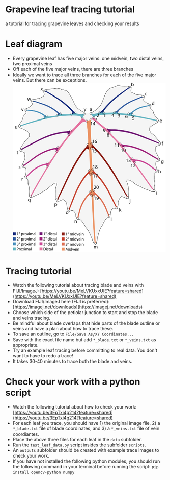 # Grapevine leaf tracing tutorial
a tutorial for tracing grapevine leaves and checking your results

# Leaf diagram
* Every grapevine leaf has five major veins: one midvein, two distal veins, two proximal veins
* Off each of the five major veins, there are three branches
* Ideally we want to trace all three branches for each of the five major veins. But there can be exceptions.
![alt](https://github.com/DanChitwood/grapevine_tracing_tutorial/blob/main/leaf_diagram.png)

# Tracing tutorial
* Watch the following tutorial about tracing blade and veins with FIJI/ImageJ: [https://youtu.be/MeLVKUxxUIE?feature=shared](https://youtu.be/MeLVKUxxUIE?feature=shared)
* Download FIJI/ImageJ here (FIJI is preferred): [https://imagej.net/downloads](https://imagej.net/downloads)
* Choose which side of the petiolar junction to start and stop the blade and veins tracing.
* Be mindful about blade overlaps that hide parts of the blade outline or veins and have a plan about how to trace these.
* To save an outline, go to `File/Save As/XY Coordinates...`
* Save with the exact file name but add `*_blade.txt` or `*_veins.txt` as appropriate.
* Try an example leaf tracing before committing to real data. You don't want to have to redo a trace!
* It takes 30-40 minutes to trace both the blade and veins.

# Check your work with a python script
* Watch the following tutorial about how to check your work: [https://youtu.be/3EpTxi4g214?feature=shared](https://youtu.be/3EpTxi4g214?feature=shared)
* For each leaf you trace, you should have 1) the original image file, 2) a `*_blade.txt` file of blade coordinates, and 3) a `*_veins.txt` file of vein coordiantes.
* Place the above three files for each leaf in the `data` subfolder.
* Run the `test_leaf_data.py` script insides the subfolder `scripts`.
* An `outputs` subfolder should be created with example trace images to check your work.
* If you have not installed the following python modules, you should run the following command in your terminal before running the script: `pip install opencv-python numpy`

